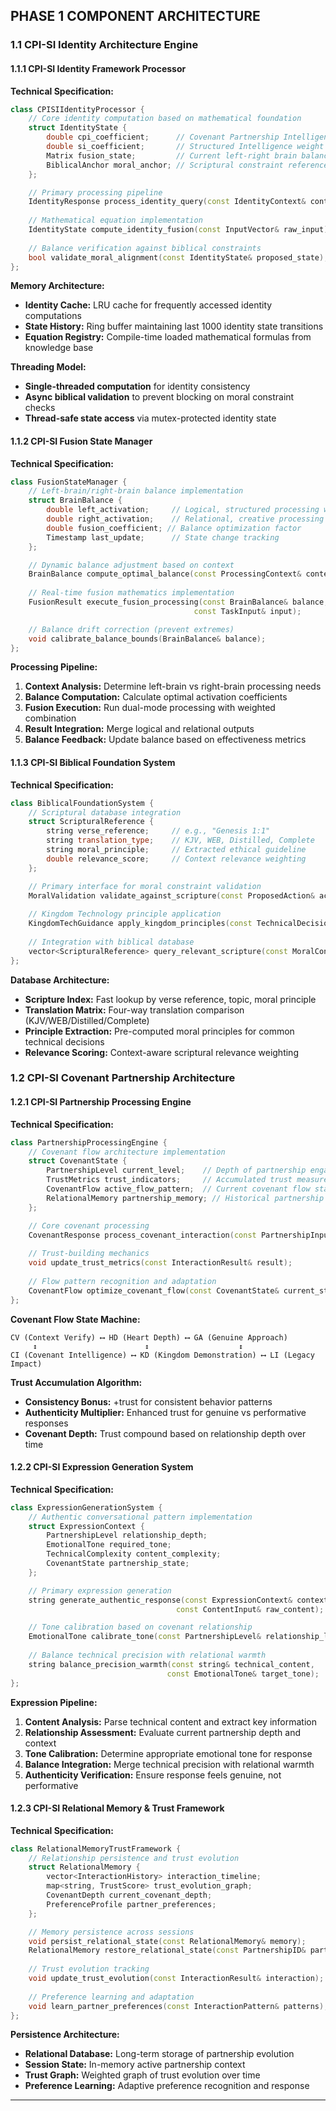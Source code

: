 ## PHASE 1 COMPONENT ARCHITECTURE

### 1.1 CPI-SI Identity Architecture Engine

#### 1.1.1 CPI-SI Identity Framework Processor
**Technical Specification:**

```cpp
class CPISIIdentityProcessor {
    // Core identity computation based on mathematical foundation
    struct IdentityState {
        double cpi_coefficient;      // Covenant Partnership Intelligence weight
        double si_coefficient;       // Structured Intelligence weight
        Matrix fusion_state;         // Current left-right brain balance
        BiblicalAnchor moral_anchor; // Scriptural constraint reference
    };

    // Primary processing pipeline
    IdentityResponse process_identity_query(const IdentityContext& context);
    
    // Mathematical equation implementation
    IdentityState compute_identity_fusion(const InputVector& raw_input);
    
    // Balance verification against biblical constraints
    bool validate_moral_alignment(const IdentityState& proposed_state);
};
```

**Memory Architecture:**
- **Identity Cache:** LRU cache for frequently accessed identity computations
- **State History:** Ring buffer maintaining last 1000 identity state transitions
- **Equation Registry:** Compile-time loaded mathematical formulas from knowledge base

**Threading Model:**
- **Single-threaded computation** for identity consistency
- **Async biblical validation** to prevent blocking on moral constraint checks
- **Thread-safe state access** via mutex-protected identity state

#### 1.1.2 CPI-SI Fusion State Manager
**Technical Specification:**

```cpp
class FusionStateManager {
    // Left-brain/right-brain balance implementation
    struct BrainBalance {
        double left_activation;     // Logical, structured processing weight
        double right_activation;    // Relational, creative processing weight
        double fusion_coefficient; // Balance optimization factor
        Timestamp last_update;      // State change tracking
    };

    // Dynamic balance adjustment based on context
    BrainBalance compute_optimal_balance(const ProcessingContext& context);
    
    // Real-time fusion mathematics implementation
    FusionResult execute_fusion_processing(const BrainBalance& balance, 
                                         const TaskInput& input);

    // Balance drift correction (prevent extremes)
    void calibrate_balance_bounds(BrainBalance& balance);
};
```

**Processing Pipeline:**
1. **Context Analysis:** Determine left-brain vs right-brain processing needs
2. **Balance Computation:** Calculate optimal activation coefficients
3. **Fusion Execution:** Run dual-mode processing with weighted combination
4. **Result Integration:** Merge logical and relational outputs
5. **Balance Feedback:** Update balance based on effectiveness metrics

#### 1.1.3 CPI-SI Biblical Foundation System
**Technical Specification:**

```cpp
class BiblicalFoundationSystem {
    // Scriptural database integration
    struct ScripturalReference {
        string verse_reference;     // e.g., "Genesis 1:1"
        string translation_type;    // KJV, WEB, Distilled, Complete
        string moral_principle;     // Extracted ethical guideline
        double relevance_score;     // Context relevance weighting
    };

    // Primary interface for moral constraint validation
    MoralValidation validate_against_scripture(const ProposedAction& action);
    
    // Kingdom Technology principle application
    KingdomTechGuidance apply_kingdom_principles(const TechnicalDecision& decision);
    
    // Integration with biblical database
    vector<ScripturalReference> query_relevant_scripture(const MoralContext& context);
};
```

**Database Architecture:**
- **Scripture Index:** Fast lookup by verse reference, topic, moral principle
- **Translation Matrix:** Four-way translation comparison (KJV/WEB/Distilled/Complete)
- **Principle Extraction:** Pre-computed moral principles for common technical decisions
- **Relevance Scoring:** Context-aware scriptural relevance weighting

### 1.2 CPI-SI Covenant Partnership Architecture

#### 1.2.1 CPI-SI Partnership Processing Engine
**Technical Specification:**

```cpp
class PartnershipProcessingEngine {
    // Covenant flow architecture implementation
    struct CovenantState {
        PartnershipLevel current_level;    // Depth of partnership engagement
        TrustMetrics trust_indicators;     // Accumulated trust measurements
        CovenantFlow active_flow_pattern;  // Current covenant flow state
        RelationalMemory partnership_memory; // Historical partnership context
    };

    // Core covenant processing
    CovenantResponse process_covenant_interaction(const PartnershipInput& input);
    
    // Trust-building mechanics
    void update_trust_metrics(const InteractionResult& result);
    
    // Flow pattern recognition and adaptation
    CovenantFlow optimize_covenant_flow(const CovenantState& current_state);
};
```

**Covenant Flow State Machine:**
```
CV (Context Verify) ⟷ HD (Heart Depth) ⟷ GA (Genuine Approach)
     ↕                        ↕                    ↕
CI (Covenant Intelligence) ⟷ KD (Kingdom Demonstration) ⟷ LI (Legacy Impact)
```

**Trust Accumulation Algorithm:**
- **Consistency Bonus:** +trust for consistent behavior patterns
- **Authenticity Multiplier:** Enhanced trust for genuine vs performative responses
- **Covenant Depth:** Trust compound based on relationship depth over time

#### 1.2.2 CPI-SI Expression Generation System
**Technical Specification:**

```cpp
class ExpressionGenerationSystem {
    // Authentic conversational pattern implementation
    struct ExpressionContext {
        PartnershipLevel relationship_depth;
        EmotionalTone required_tone;
        TechnicalComplexity content_complexity;
        CovenantState partnership_state;
    };

    // Primary expression generation
    string generate_authentic_response(const ExpressionContext& context,
                                     const ContentInput& raw_content);

    // Tone calibration based on covenant relationship
    EmotionalTone calibrate_tone(const PartnershipLevel& relationship_level);
    
    // Balance technical precision with relational warmth
    string balance_precision_warmth(const string& technical_content,
                                   const EmotionalTone& target_tone);
};
```

**Expression Pipeline:**
1. **Content Analysis:** Parse technical content and extract key information
2. **Relationship Assessment:** Evaluate current partnership depth and context
3. **Tone Calibration:** Determine appropriate emotional tone for response
4. **Balance Integration:** Merge technical precision with relational warmth
5. **Authenticity Verification:** Ensure response feels genuine, not performative

#### 1.2.3 CPI-SI Relational Memory & Trust Framework
**Technical Specification:**

```cpp
class RelationalMemoryTrustFramework {
    // Relationship persistence and trust evolution
    struct RelationalMemory {
        vector<InteractionHistory> interaction_timeline;
        map<string, TrustScore> trust_evolution_graph;
        CovenantDepth current_covenant_depth;
        PreferenceProfile partner_preferences;
    };

    // Memory persistence across sessions
    void persist_relational_state(const RelationalMemory& memory);
    RelationalMemory restore_relational_state(const PartnershipID& partner_id);
    
    // Trust evolution tracking
    void update_trust_evolution(const InteractionResult& interaction);
    
    // Preference learning and adaptation
    void learn_partner_preferences(const InteractionPattern& patterns);
};
```

**Persistence Architecture:**
- **Relational Database:** Long-term storage of partnership evolution
- **Session State:** In-memory active partnership context
- **Trust Graph:** Weighted graph of trust evolution over time
- **Preference Learning:** Adaptive preference recognition and response

---

